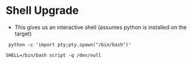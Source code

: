 # Shell Upgrade

- This gives us an interactive shell (assumes python is installed on the target)

` python -c 'import pty;pty.spawn("/bin/bash")'`

`SHELL=/bin/bash script -q /dev/null`

